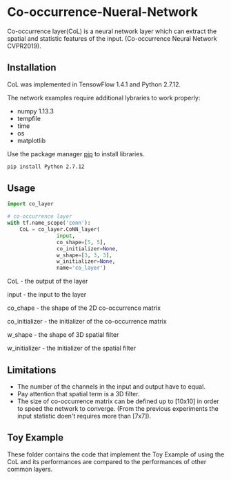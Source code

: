 # Co-occurrence-Nueral-Network

Co-occurrence layer(CoL) is a neural network layer which can extract the spatial and statistic features of the input.
(Co-occurrence Neural Network CVPR2019). 

## Installation
CoL was implemented in TensowFlow 1.4.1 and Python 2.7.12. 

The network examples require additional lybraries to work properly: 
* numpy 1.13.3
* tempfile
* time
* os
* matplotlib

Use the package manager [pip](https://pip.pypa.io/en/stable/) to install libraries.

```bash
pip install Python 2.7.12
```
 
## Usage

```python
import co_layer

# co-occurrence layer
with tf.name_scope('conn'):
    CoL = co_layer.CoNN_layer(
                input,
                co_shape=[5, 5],
                co_initializer=None,
                w_shape=[3, 3, 3],
                w_initializer=None,
                name='co_layer')
```

CoL - the output of the layer 

input - the input to the layer

co_chape - the shape of the 2D co-occurrence matrix

co_initializer - the initializer of the co-occurrence matrix

w_shape  - the shape of 3D spatial filter 

w_initializer - the initializer of the spatial filter 

## Limitations 

- The number of the channels in the input and output have to equal.
- Pay attention that spatial term is a 3D filter.
- The size of co-occurrence matrix can be defined up to [10x10] in order to speed the network to converge. (From the previous experiments the input statistic doen't requires more than [7x7]).

## Toy Example

These folder contains the code that implement the Toy Example of using the CoL and its performances are compared to the performances of other common layers. 



